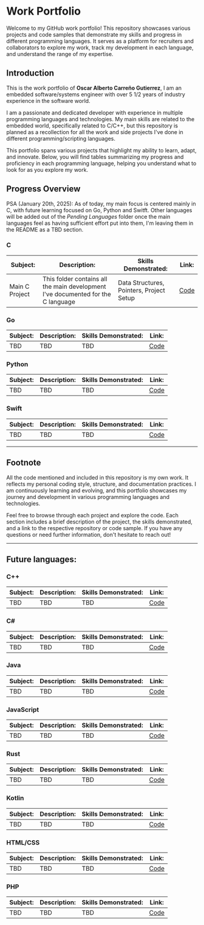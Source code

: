 # Work Portfolio

Welcome to my GitHub work portfolio! This repository showcases various projects and code samples that demonstrate my skills and progress in different programming languages. It serves as a platform for recruiters and collaborators to explore my work, track my development in each language, and understand the range of my expertise.

## Introduction

This is the work portfolio of **Oscar Alberto Carreño Gutierrez**, I am an embedded software/systems engineer with over 5 1/2 years of industry experience in the software world. 

I am a passionate and dedicated developer with experience in multiple programming languages and technologies. My main skills are related to the embedded world, specifically related to C/C++, but this repository is planned as a recollection for all the work and side projects I've done in different programming/scripting languages.

This portfolio spans various projects that highlight my ability to learn, adapt, and innovate. Below, you will find tables summarizing my progress and proficiency in each programming language, helping you understand what to look for as you explore my work.

## Progress Overview

PSA (January 20th, 2025): As of today, my main focus is centered mainly in C, with future learning focused on Go, Python and Switft. Other languages will be added out of the _Pending Languages_ folder once the main languages feel as having sufficient effort put into them, I'm leaving them in the README as a TBD section.

### C
| Subject:       | Description:                                                                     | Skills Demonstrated:                        | Link:                                                                 |
|----------------|----------------------------------------------------------------------------------|---------------------------------------------|-----------------------------------------------------------------------|
| Main C Project | This folder contains all the main development I've documented for the C language | Data Structures, Pointers, Project Setup    | [Code]([#](https://github.com/oscar-cagtz/WorkPortfolio/tree/main/C)) |


### Go
| Subject:       | Description:                         | Skills Demonstrated:                        | Link:     |
|----------------|--------------------------------------|---------------------------------------------|-----------|
| TBD            | TBD                                  | TBD                                         | [Code](#) |

### Python
| Subject:       | Description:                         | Skills Demonstrated:                        | Link:     |
|----------------|--------------------------------------|---------------------------------------------|-----------|
| TBD            | TBD                                  | TBD                                         | [Code](#) |

### Swift
| Subject:       | Description:                         | Skills Demonstrated:                        | Link:     |
|----------------|--------------------------------------|---------------------------------------------|-----------|
| TBD            | TBD                                  | TBD                                         | [Code](#) |


---

## Footnote

All the code mentioned and included in this repository is my own work. It reflects my personal coding style, structure, and documentation practices. I am continuously learning and evolving, and this portfolio showcases my journey and development in various programming languages and technologies.

Feel free to browse through each project and explore the code. Each section includes a brief description of the project, the skills demonstrated, and a link to the respective repository or code sample. If you have any questions or need further information, don't hesitate to reach out!

---












## Future languages:


### C++
| Subject:       | Description:                         | Skills Demonstrated:                        | Link:     |
|----------------|--------------------------------------|---------------------------------------------|-----------|
| TBD            | TBD                                  | TBD                                         | [Code](#) |

### C#
| Subject:       | Description:                         | Skills Demonstrated:                        | Link:     |
|----------------|--------------------------------------|---------------------------------------------|-----------|
| TBD            | TBD                                  | TBD                                         | [Code](#) |

### Java
| Subject:       | Description:                         | Skills Demonstrated:                        | Link:     |
|----------------|--------------------------------------|---------------------------------------------|-----------|
| TBD            | TBD                                  | TBD                                         | [Code](#) |

### JavaScript
| Subject:       | Description:                         | Skills Demonstrated:                        | Link:     |
|----------------|--------------------------------------|---------------------------------------------|-----------|
| TBD            | TBD                                  | TBD                                         | [Code](#) |

### Rust
| Subject:       | Description:                         | Skills Demonstrated:                        | Link:     |
|----------------|--------------------------------------|---------------------------------------------|-----------|
| TBD            | TBD                                  | TBD                                         | [Code](#) |

### Kotlin
| Subject:       | Description:                         | Skills Demonstrated:                        | Link:     |
|----------------|--------------------------------------|---------------------------------------------|-----------|
| TBD            | TBD                                  | TBD                                         | [Code](#) |

### HTML/CSS
| Subject:       | Description:                         | Skills Demonstrated:                        | Link:     |
|----------------|--------------------------------------|---------------------------------------------|-----------|
| TBD            | TBD                                  | TBD                                         | [Code](#) |

### PHP
| Subject:       | Description:                         | Skills Demonstrated:                        | Link:     |
|----------------|--------------------------------------|---------------------------------------------|-----------|
| TBD            | TBD                                  | TBD                                         | [Code](#) |
